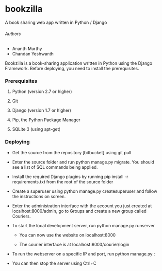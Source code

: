 # bookzilla
A book sharing web app written in Python / Django

###### Authors
* Ananth Murthy 
* Chandan Yeshwanth 

Bookzilla is a book-sharing application written in Python using the Django Framework. Before deploying, you need to install the prerequisites.

### Prerequisites

1. Python (version 2.7 or higher)

2. Git

3. Django (version 1.7 or higher)

4. Pip, the Python Package Manager 

5. SQLite 3 (using apt-get)

### Deploying

* Get the source from the repository [bitbucket] using git pull

* Enter the source folder and run python manage.py migrate. You should see a list of SQL commands being applied.

* Install the required Django plugins by running pip install -r requirements.txt from the root of the source folder

* Create a superuser using python manage.py createsuperuser and follow the instructions on screen.

* Enter the administration interface with the account you just created at localhost:8000/admin, go to Groups and create a new group called Couriers.

* To start the local development server, run python manage.py runserver

	- You can now use the website on localhost:8000

	- The courier interface is at localhost:8000/courier/login

* To run the webserver on a specific IP and port, run python manage.py <IP>:<port>

* You can then stop the server using Ctrl+C
